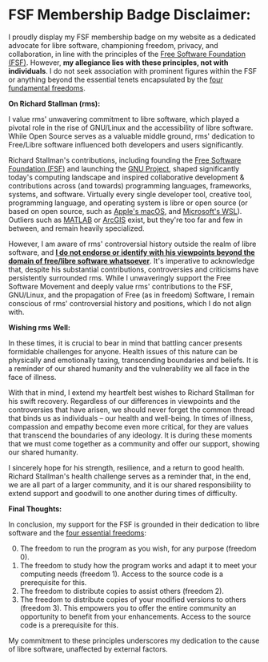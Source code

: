 # FSF Membership Badge Disclaimer:

I proudly display my FSF membership badge on my website as a dedicated advocate for libre software, championing freedom, privacy, and collaboration, in line with the principles of the [Free Software Foundation (FSF)](https://fsf.org). However, **my allegiance lies with these principles, not with individuals**. I do not seek association with prominent figures within the FSF or anything beyond the essential tenets encapsulated by the [four fundamental freedoms](https://www.gnu.org/philosophy/free-sw.en.html#four-freedoms).

**On Richard Stallman (rms):**

I value rms' unwavering commitment to libre software, which played a pivotal role in the rise of GNU/Linux and the accessibility of libre software. While Open Source serves as a valuable middle ground, rms' dedication to Free/Libre software influenced both developers and users significantly.

Richard Stallman's contributions, including founding the [Free Software Foundation (FSF)](https://fsf.org) and launching the [GNU Project](https://gnu.org), shaped significantly today's computing landscape and inspired collaborative development & contributions across (and towards) programming languages, frameworks, systems, and software. Virtually every single developer tool, creative tool, programming language, and operating system is libre or open source (or based on open source, such as [Apple's macOS](https://opensource.apple.com), and [Microsoft's WSL](https://opensource.microsoft.com/)). Outliers such as [MATLAB](https://www.mathworks.com/products/matlab.html) or [ArcGIS](https://www.arcgis.com/index.html) exist, but they're too far and few in between, and remain heavily specialized.

However, I am aware of rms' controversial history outside the realm of libre software, and <u>**I do not endorse or identify with his viewpoints beyond the domain of free/libre software whatsoever**</u>. It's imperative to acknowledge that, despite his substantial contributions, controversies and criticisms have persistently surrounded rms. While I unwaveringly support the Free Software Movement and deeply value rms' contributions to the FSF, GNU/Linux, and the propagation of Free (as in freedom) Software, I remain conscious of rms' controversial history and positions, which I do not align with.

**Wishing rms Well:**

In these times, it is crucial to bear in mind that battling cancer presents formidable challenges for anyone. Health issues of this nature can be physically and emotionally taxing, transcending boundaries and beliefs. It is a reminder of our shared humanity and the vulnerability we all face in the face of illness.

With that in mind, I extend my heartfelt best wishes to Richard Stallman for his swift recovery. Regardless of our differences in viewpoints and the controversies that have arisen, we should never forget the common thread that binds us as individuals – our health and well-being. In times of illness, compassion and empathy become even more critical, for they are values that transcend the boundaries of any ideology. It is during these moments that we must come together as a community and offer our support, showing our shared humanity.

I sincerely hope for his strength, resilience, and a return to good health. Richard Stallman's health challenge serves as a reminder that, in the end, we are all part of a larger community, and it is our shared responsibility to extend support and goodwill to one another during times of difficulty.

**Final Thoughts:**

In conclusion, my support for the FSF is grounded in their dedication to libre software and the [four essential freedoms](https://www.gnu.org/philosophy/free-sw.en.html#four-freedoms):

0. The freedom to run the program as you wish, for any purpose (freedom 0).
1. The freedom to study how the program works and adapt it to meet your computing needs (freedom 1). Access to the source code is a prerequisite for this.
2. The freedom to distribute copies to assist others (freedom 2).
3. The freedom to distribute copies of your modified versions to others (freedom 3). This empowers you to offer the entire community an opportunity to benefit from your enhancements. Access to the source code is a prerequisite for this.

My commitment to these principles underscores my dedication to the cause of libre software, unaffected by external factors.